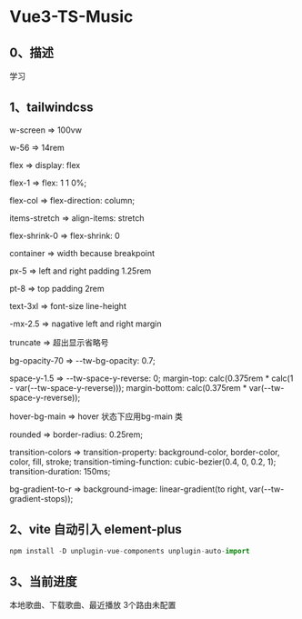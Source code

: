 # Vue3-TS-Music

## 0、描述

学习

## 1、tailwindcss

w-screen => 100vw

w-56 => 14rem

flex => display: flex

flex-1 => flex: 1 1 0%;

flex-col => flex-direction: column;

items-stretch => align-items: stretch

flex-shrink-0 => flex-shrink: 0

container => width because breakpoint

px-5 => left and right padding 1.25rem

pt-8 => top padding 2rem

text-3xl => font-size line-height

-mx-2.5 => nagative left and right margin

truncate => 超出显示省略号

bg-opacity-70 => --tw-bg-opacity: 0.7;

space-y-1.5 => --tw-space-y-reverse: 0;
                margin-top: calc(0.375rem * calc(1 - var(--tw-space-y-reverse)));
                margin-bottom: calc(0.375rem * var(--tw-space-y-reverse));

hover-bg-main => hover 状态下应用bg-main 类

rounded	=> border-radius: 0.25rem;

transition-colors => transition-property: background-color, border-color, color, fill, stroke;
                    transition-timing-function: cubic-bezier(0.4, 0, 0.2, 1);
                    transition-duration: 150ms;

bg-gradient-to-r => background-image: linear-gradient(to right, var(--tw-gradient-stops));

## 2、vite 自动引入 element-plus

```javascript
npm install -D unplugin-vue-components unplugin-auto-import
```

## 3、当前进度

本地歌曲、下载歌曲、最近播放 3个路由未配置
